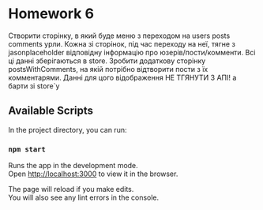 # Homework 6
Створити сторінку, в який буде меню з переходом на users posts comments урли. Кожна зі сторінок, під час переходу на неї, тягне з jasonplaceholder відповідну інформацію про юзерів/пости/комменти. Всі ці данні зберігаються в store.
Зробити додаткову сторінку postsWithComments, на якій потрібно відтворити пости з їх комментарями. Данні для цого відображення НЕ ТГЯНУТИ З АПІ! а барти зі store`у

## Available Scripts

In the project directory, you can run:

### `npm start`

Runs the app in the development mode.\
Open [http://localhost:3000](http://localhost:3000) to view it in the browser.

The page will reload if you make edits.\
You will also see any lint errors in the console.

